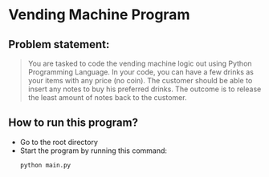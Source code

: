 # Vending Machine Program
## Problem statement:
> You are tasked to code the vending machine logic out using Python Programming Language.
> In your code, you can have a few drinks as your items with any price (no coin).
> The customer should be able to insert any notes to buy his preferred drinks. The outcome is to release the least amount of notes back to the customer.

## How to run this program?
- Go to the root directory
- Start the program by running this command:
  ```
  python main.py
  ```

